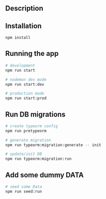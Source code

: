 ## Description


## Installation

```bash
npm install
```

## Running the app

```bash
# development
npm run start

# nodemon dev mode
npm run start:dev

# production mode
npm run start:prod
```

## Run DB migrations

```bash
# create typeorm config
npm run pretypeorm

# generate migration
npm run typeorm:migration:generate -- init

# update/init DB
npm run typeorm:migration:run
```

## Add some dummy DATA

```bash
# seed some Data
npm run seed:run
```
